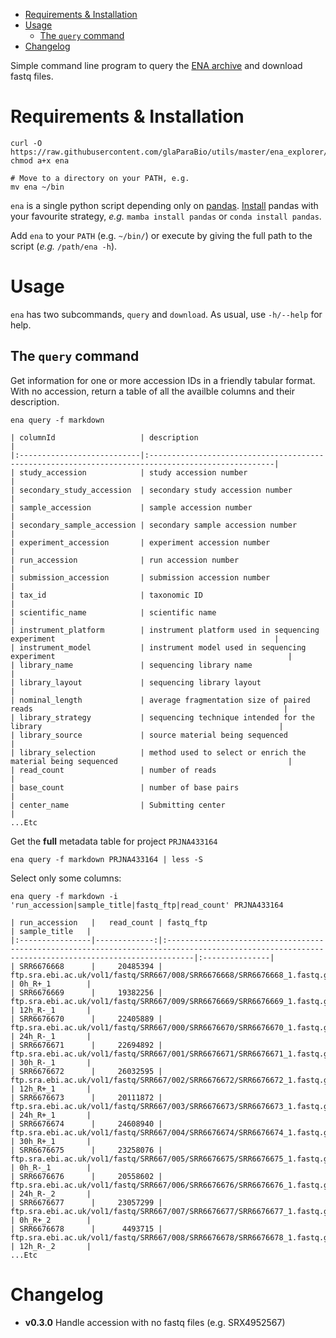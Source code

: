 <!-- vim-markdown-toc GFM -->

* [Requirements & Installation](#requirements--installation)
* [Usage](#usage)
    * [The `query` command](#the-query-command)
* [Changelog](#changelog)

<!-- vim-markdown-toc -->

Simple command line program to query the [ENA
archive](https://www.ebi.ac.uk/ena/browser/home) and download fastq files.

# Requirements & Installation

```
curl -O https://raw.githubusercontent.com/glaParaBio/utils/master/ena_explorer/ena
chmod a+x ena

# Move to a directory on your PATH, e.g.
mv ena ~/bin
```

`ena` is a single python script depending only on
[pandas](https://pandas.pydata.org/).
[Install](https://pandas.pydata.org/docs/getting_started/install.html) pandas
with your favourite strategy, *e.g.* `mamba install pandas` or `conda install
pandas`. 

Add `ena` to your `PATH` (e.g. `~/bin/`) or execute by giving the full
path to the script (*e.g.* `/path/ena -h`).

# Usage

`ena` has two subcommands, `query` and `download`. As usual, use
`-h/--help` for help.

## The `query` command

Get information for one or more accession IDs in a friendly tabular format.
With no accession, return a table of all the availble columns and their
description.

```
ena query -f markdown

| columnId                   | description                                                                                       |
|:---------------------------|:--------------------------------------------------------------------------------------------------|
| study_accession            | study accession number                                                                            |
| secondary_study_accession  | secondary study accession number                                                                  |
| sample_accession           | sample accession number                                                                           |
| secondary_sample_accession | secondary sample accession number                                                                 |
| experiment_accession       | experiment accession number                                                                       |
| run_accession              | run accession number                                                                              |
| submission_accession       | submission accession number                                                                       |
| tax_id                     | taxonomic ID                                                                                      |
| scientific_name            | scientific name                                                                                   |
| instrument_platform        | instrument platform used in sequencing experiment                                                 |
| instrument_model           | instrument model used in sequencing experiment                                                    |
| library_name               | sequencing library name                                                                           |
| library_layout             | sequencing library layout                                                                         |
| nominal_length             | average fragmentation size of paired reads                                                        |
| library_strategy           | sequencing technique intended for the library                                                     |
| library_source             | source material being sequenced                                                                   |
| library_selection          | method used to select or enrich the material being sequenced                                      |
| read_count                 | number of reads                                                                                   |
| base_count                 | number of base pairs                                                                              |
| center_name                | Submitting center                                                                                 |
...Etc
```

Get the **full** metadata table for project `PRJNA433164`

```
ena query -f markdown PRJNA433164 | less -S
```

Select only some columns:

```
ena query -f markdown -i 'run_accession|sample_title|fastq_ftp|read_count' PRJNA433164 

| run_accession   |   read_count | fastq_ftp                                                                                                                                         | sample_title   |
|:----------------|-------------:|:--------------------------------------------------------------------------------------------------------------------------------------------------|:---------------|
| SRR6676668      |     20485394 | ftp.sra.ebi.ac.uk/vol1/fastq/SRR667/008/SRR6676668/SRR6676668_1.fastq.gz;ftp.sra.ebi.ac.uk/vol1/fastq/SRR667/008/SRR6676668/SRR6676668_2.fastq.gz | 0h_R+_1        |
| SRR6676669      |     19382256 | ftp.sra.ebi.ac.uk/vol1/fastq/SRR667/009/SRR6676669/SRR6676669_1.fastq.gz;ftp.sra.ebi.ac.uk/vol1/fastq/SRR667/009/SRR6676669/SRR6676669_2.fastq.gz | 12h_R-_1       |
| SRR6676670      |     22405889 | ftp.sra.ebi.ac.uk/vol1/fastq/SRR667/000/SRR6676670/SRR6676670_1.fastq.gz;ftp.sra.ebi.ac.uk/vol1/fastq/SRR667/000/SRR6676670/SRR6676670_2.fastq.gz | 24h_R-_1       |
| SRR6676671      |     22694892 | ftp.sra.ebi.ac.uk/vol1/fastq/SRR667/001/SRR6676671/SRR6676671_1.fastq.gz;ftp.sra.ebi.ac.uk/vol1/fastq/SRR667/001/SRR6676671/SRR6676671_2.fastq.gz | 30h_R-_1       |
| SRR6676672      |     26032595 | ftp.sra.ebi.ac.uk/vol1/fastq/SRR667/002/SRR6676672/SRR6676672_1.fastq.gz;ftp.sra.ebi.ac.uk/vol1/fastq/SRR667/002/SRR6676672/SRR6676672_2.fastq.gz | 12h_R+_1       |
| SRR6676673      |     20111872 | ftp.sra.ebi.ac.uk/vol1/fastq/SRR667/003/SRR6676673/SRR6676673_1.fastq.gz;ftp.sra.ebi.ac.uk/vol1/fastq/SRR667/003/SRR6676673/SRR6676673_2.fastq.gz | 24h_R+_1       |
| SRR6676674      |     24608940 | ftp.sra.ebi.ac.uk/vol1/fastq/SRR667/004/SRR6676674/SRR6676674_1.fastq.gz;ftp.sra.ebi.ac.uk/vol1/fastq/SRR667/004/SRR6676674/SRR6676674_2.fastq.gz | 30h_R+_1       |
| SRR6676675      |     23258076 | ftp.sra.ebi.ac.uk/vol1/fastq/SRR667/005/SRR6676675/SRR6676675_1.fastq.gz;ftp.sra.ebi.ac.uk/vol1/fastq/SRR667/005/SRR6676675/SRR6676675_2.fastq.gz | 0h_R-_1        |
| SRR6676676      |     20558602 | ftp.sra.ebi.ac.uk/vol1/fastq/SRR667/006/SRR6676676/SRR6676676_1.fastq.gz;ftp.sra.ebi.ac.uk/vol1/fastq/SRR667/006/SRR6676676/SRR6676676_2.fastq.gz | 24h_R-_2       |
| SRR6676677      |     23057299 | ftp.sra.ebi.ac.uk/vol1/fastq/SRR667/007/SRR6676677/SRR6676677_1.fastq.gz;ftp.sra.ebi.ac.uk/vol1/fastq/SRR667/007/SRR6676677/SRR6676677_2.fastq.gz | 0h_R+_2        |
| SRR6676678      |      4493715 | ftp.sra.ebi.ac.uk/vol1/fastq/SRR667/008/SRR6676678/SRR6676678_1.fastq.gz;ftp.sra.ebi.ac.uk/vol1/fastq/SRR667/008/SRR6676678/SRR6676678_2.fastq.gz | 12h_R-_2       |
...Etc
```

# Changelog

* **v0.3.0** Handle accession with no fastq files (e.g. SRX4952567) 
